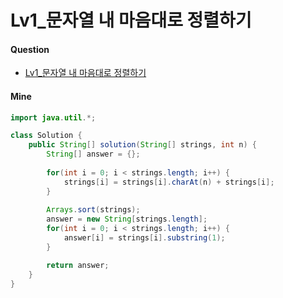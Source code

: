 # Lv1_문자열 내 마음대로 정렬하기 



#### Question

- [Lv1_문자열 내 마음대로 정렬하기](https://programmers.co.kr/learn/courses/30/lessons/12915)



#### Mine

```java
import java.util.*;

class Solution {
    public String[] solution(String[] strings, int n) {
        String[] answer = {};
        
        for(int i = 0; i < strings.length; i++) {
            strings[i] = strings[i].charAt(n) + strings[i];
        }
        
        Arrays.sort(strings);
        answer = new String[strings.length];
        for(int i = 0; i < strings.length; i++) {
            answer[i] = strings[i].substring(1);
        }

        return answer;
    }
}
```

